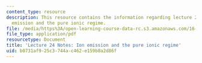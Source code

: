 ```yaml
---
content_type: resource
description: This resource contains the information regarding lecture 24 notes ion
  emission and the pure ionic regime.
file: /media/https%3A/open-learning-course-data-rc.s3.amazonaws.com/16-522-space-propulsion-spring-2015/b0731af925c3744ac462e159b8a2d86f_MIT16_522S15_Lecture24.pdf
file_type: application/pdf
resourcetype: Document
title: 'Lecture 24 Notes: Ion emission and the pure ionic regime'
uid: b0731af9-25c3-744a-c462-e159b8a2d86f
---
```

